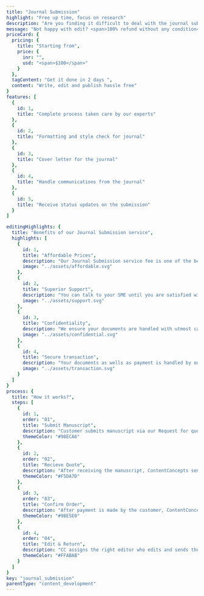 ```yaml
---
title: "Journal Submission"
highlight: "Free up time, focus on research"
description: "Are you finding it difficult to deal with the journal submission process? You are not alone. Many authors want to just focus on their research work without spending time on th tedious process of submitting mansucript to the journal. Let or experts take care of the journal submission while you can focus on your research work "
message: "Not happy with edit? <span>100% refund without any condition</span>"
priceCard: {
  pricing: {
    title: "Starting from",
    price: {
      inr: "",
      usd: "<span>$100</span>"
    }
  },
  tagContent: "Get it done in 2 days ",
  content: "Write, edit and publish hassle free"
}
features: [
  {
    id: 1,
    title: "Complete process taken care by our experts"
  },
  {
    id: 2,
    title: "Formatting and style check for journal"
  },
  {
    id: 3,
    title: "Cover letter for the journal"
  },
  {
    id: 4,
    title: "Handle communications from the journal"
  },
  {
    id: 5,
    title: "Receive status updates on the submission"
  }
]

editingHighlights: {
  title: "Benefits of our Journal Submission service",
  highlights: [
    {
      id: 1,
      title: "Affordable Prices",
      description: "Our Journal Submission service fee is one of the best in the industry for the level of quality work we offer from our trusted subject matter experts.",
      image: "../assets/affordable.svg"
    },
    {
      id: 2,
      title: "Superior Support",
      description: "You can talk to your SME until you are satisfied with our Journal Submission service, get your queries answered via email or chat and send your manuscript after review from journal editor for further check.",
      image: "../assets/support.svg"
    },
    {
      id: 3,
      title: "Confidentiality",
      description: "We ensure your documents are handled with utmost care. We can sign NDA if necessary.",
      image: "../assets/confidential.svg"
    },
    {
      id: 4,
      title: "Secure transaction",
      description: "Your documents as wells as payment is handled by our secure website which has passed the best level of security testing in the industry.",
      image: "../assets/transaction.svg"
    }
  ]
}
process: {
  title: "How it works?",
  steps: [
    {
      id: 1,
      order: "01",
      title: "Submit Manuscript",
      description: "Customer submits manuscript via our Request for quote page.",
      themeColor: "#98ECA6"
    },
    {
      id: 2,
      order: "02",
      title: "Recieve Quote",
      description: "After receiving the manuscript, ContentConcepts sends price quote.",
      themeColor: "#F5DA7D"
    },
    {
      id: 3,
      order: "03",
      title: "Confirm Order",
      description: "After payment is made by the customer, ContentConcepts sends confirmation of payment.",
      themeColor: "#98E5E0"
    },
    {
      id: 4,
      order: "04",
      title: "Edit & Return",
      description: "CC assigns the right editor who edits and sends the edited document back to the customer.",
      themeColor: "#FFABAB"
    }
  ]
}
key: "journal_submission"
parentType: "content_development"
---
```

